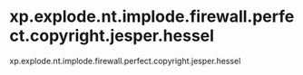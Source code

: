 # xp.explode.nt.implode.firewall.perfect.copyright.jesper.hessel
xp.explode.nt.implode.firewall.perfect.copyright.jesper.hessel
